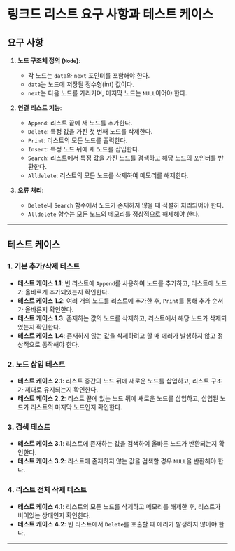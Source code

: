 # 링크드 리스트 요구 사항과 테스트 케이스

## 요구 사항

1. **노드 구조체 정의 (`Node`)**:
   - 각 노드는 `data`와 `next` 포인터를 포함해야 한다.
   - `data`는 노드에 저장될 정수형(int) 값이다.
   - `next`는 다음 노드를 가리키며, 마지막 노드는 `NULL`이어야 한다.

2. **연결 리스트 기능**:
   - `Append`: 리스트 끝에 새 노드를 추가한다.
   - `Delete`: 특정 값을 가진 첫 번째 노드를 삭제한다.
   - `Print`: 리스트의 모든 노드를 출력한다.
   - `Insert`: 특정 노드 뒤에 새 노드를 삽입한다.
   - `Search`: 리스트에서 특정 값을 가진 노드를 검색하고 해당 노드의 포인터를 반환한다.
   - `Alldelete`: 리스트의 모든 노드를 삭제하여 메모리를 해제한다.

3. **오류 처리**:
   - `Delete`나 `Search` 함수에서 노드가 존재하지 않을 때 적절히 처리되어야 한다.
   - `Alldelete` 함수는 모든 노드의 메모리를 정상적으로 해제해야 한다.

---

## 테스트 케이스

### 1. 기본 추가/삭제 테스트

   - **테스트 케이스 1.1**: 빈 리스트에 `Append`를 사용하여 노드를 추가하고, 리스트에 노드가 올바르게 추가되었는지 확인한다.
   - **테스트 케이스 1.2**: 여러 개의 노드를 리스트에 추가한 후, `Print`를 통해 추가 순서가 올바른지 확인한다.
   - **테스트 케이스 1.3**: 존재하는 값의 노드를 삭제하고, 리스트에서 해당 노드가 삭제되었는지 확인한다.
   - **테스트 케이스 1.4**: 존재하지 않는 값을 삭제하려고 할 때 에러가 발생하지 않고 정상적으로 동작해야 한다.

### 2. 노드 삽입 테스트

   - **테스트 케이스 2.1**: 리스트 중간의 노드 뒤에 새로운 노드를 삽입하고, 리스트 구조가 제대로 유지되는지 확인한다.
   - **테스트 케이스 2.2**: 리스트 끝에 있는 노드 뒤에 새로운 노드를 삽입하고, 삽입된 노드가 리스트의 마지막 노드인지 확인한다.

### 3. 검색 테스트

   - **테스트 케이스 3.1**: 리스트에 존재하는 값을 검색하여 올바른 노드가 반환되는지 확인한다.
   - **테스트 케이스 3.2**: 리스트에 존재하지 않는 값을 검색할 경우 `NULL`을 반환해야 한다.

### 4. 리스트 전체 삭제 테스트

   - **테스트 케이스 4.1**: 리스트의 모든 노드를 삭제하고 메모리를 해제한 후, 리스트가 비어있는 상태인지 확인한다.
   - **테스트 케이스 4.2**: 빈 리스트에서 `Delete`를 호출할 때 에러가 발생하지 않아야 한다.

---
